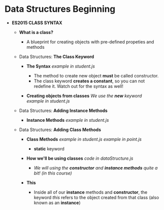 # Data Structures Beginning
* **ES2015 CLASS SYNTAX**
    * **What is a class?**
        - A blueprint for creating objects with pre-defined propeties and methods

    * Data Structures: **The Class Keyword**
        - **The Syntax**
            *example in student.js*
            - The method to create new object **must** be called constructor.
            - The class keyword **creates a constant**, so you can not redefine it. Watch out for the syntax as well!

        - **Creating objects from classes**
            *We use the **new** keyword*
            *example in student.js*
            
    * Data Structures: **Adding Instance Methods**
        - **Instance Methods**
            *example in student.js*

    * Data Structures: **Adding Class Methods**
        - **Class Methods**
            *example in student.js*
            *example in point.js*
            - **static** keyword

        - **How we'll be using classes**
            *code in dataStructure.js*
            - *We will using the **constructor** and **instance methods** quite a bit! (in this course)*

        - **This**
            - Inside all of our **instance** methods and **constructor**, the keyword *this* refers to the object created from that class (also known as an **instance**)